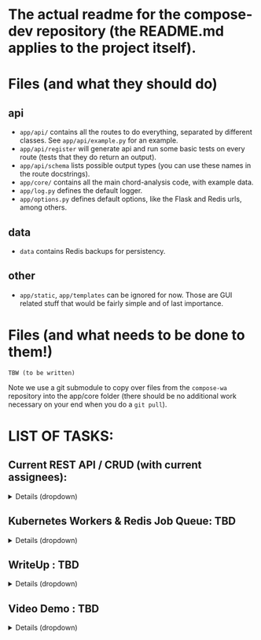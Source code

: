# The actual readme for the compose-dev repository (the README.md applies to the project itself).


# Files (and what they should do)
## api
- `app/api/` contains all the routes to do everything, separated by different classes. See `app/api/example.py` for an example.
 - `app/api/register` will generate api and run some basic tests on every route (tests that they do return an output).
 - `app/api/schema` lists possible output types (you can use these names in the route docstrings).
- `app/core/` contains all the main chord-analysis code, with example data.
- `app/log.py` defines the default logger.
- `app/options.py` defines default options, like the Flask and Redis urls, among others.
## data
 - `data` contains Redis backups for persistency.

## other
 - `app/static`, `app/templates` can be ignored for now. Those are GUI related stuff that would be fairly simple and of last importance.

# Files (and what needs to be done to them!)

```
TBW (to be written)
```

Note we use a git submodule to copy over files from the `compose-wa` repository into the app/core folder (there should be no additional work necessary on your end when you do a `git pull`).

# LIST OF TASKS:

## Current REST API / CRUD (with current assignees):

<details>
<summary>Details (dropdown)</summary>

### [@Akhil]:
#### A Redis database will be used to store the following data: (example objects can be found in `\app\core\midi`, `\app\core\chord-progressions`, `\app\core\sf2\`)
##### Immutable data packaged with the application (will be in `db=0`):
- Array: a table of chords, each with their corresponding emotion vector.
- Array: a (matrix) table of chord-modulations, each with their resulting emotion vector.
- Floats: a set of parameters describing the relation between the resultant emotional value and the individual chord / chord-modulations. (Any necessary parameters for the theoretical model will be stored here.)
##### Fields  (can have multiple items) (will be in `db=1`):
- Song Object
 - MusicPy: A song object stored in the default musicpy object via pickling.
  - Examples provided, CRUD amenable.
 - Chord Progression: A chord progression stored as a list of dictionaries, with chord names and lengths.
  - Examples provided, CRUD amenable.
- Emotion Object : An emotion object storing the overall emotion vector, as well as the emotion vector time-series (matrix).
- Examples provided (will be automatically generated), CRUD amenable.
- SF2: A couple of instrument files will be provided for playing songs. 
 - Examples provided, immutable.

### [@Anneris & @David]:
#### Generic CRUD operations will be performed on the database as follows:
##### Create a song / chord-progression field in the database
- via an uploaded MIDI file or a chord-progression JSON input
##### Read out song / chord-progression parameters as JSON, which include:
- BPM (a list of dictionaries so as to include time-changes)
- Total number of chords
- Chord types (a list of strings)
- Total number of notes
- Notes (a list of strings)
- Note Intervals (a list of floats)
- An overall emotion vector calculated theoretically
- An overall emotion vector calculated by comparison to known songs
- An instantaneous emotion vector time series (a matrix) calculated theoretically
- An instantaneous emotion vector time series (a matrix) calculated by comparison to known songs 
##### Update all song / chord-progression parameters described above.
##### Delete a song / chord-progression field from the database.

### [@Akhil]:
#### Analysis / Other Routes (output will be in `db=2`):
- A plot of the instantaneous emotion vector time series (a matrix) calculated theoretically
- A plot of the instantaneous emotion vector time series (a matrix) calculated by comparison to known songs
- A plot of related songs on emotion-based axes using a theoretical transformation.
- A plot of related songs on emotion-based axes by comparison to other songs by similarity methods (also using theoretical emotion vectors to calculate similarity).
- A float value denoting similarity between two songs in the database

</details>

## Kubernetes Workers & Redis Job Queue: TBD

<details>
<summary>Details (dropdown)</summary>

TBD
 - at least 2 back-end workers, a Redis worker, and a Flask worker
 - the queue will be on database `db=3`

</details>

## WriteUp : TBD

<details>
<summary>Details (dropdown)</summary>

TBD 
- will use the doc folder markdown & makefile commands to generate README and PDF.
- plan on using Kroki and Mermaid for the software diagram. 
- some theory notes on implementation will need to be added in by @Akhil.

</details>

## Video Demo : TBD

<details>
<summary>Details (dropdown)</summary>

TBD (Assuming @David would like to do this, so will leave it to him when we finish the other sections)

</details>